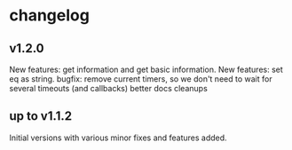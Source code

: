 # changelog

## v1.2.0

New features: get information and get basic information.
New features: set eq as string.
bugfix: remove current timers, so we don't need to wait for several timeouts (and callbacks)
better docs
cleanups

## up to v1.1.2

Initial versions with various minor fixes and features added.


